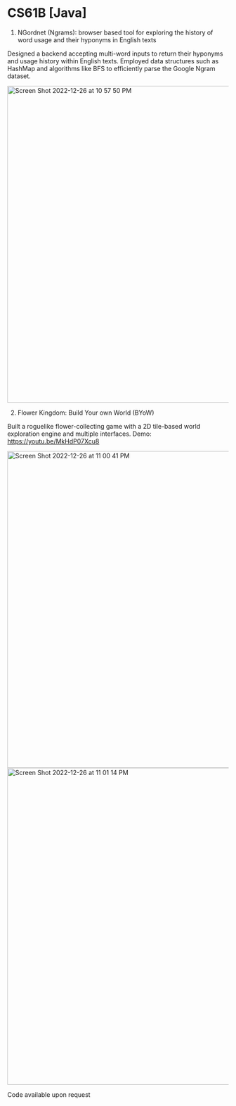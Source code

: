# CS61B [Java]
1. NGordnet (Ngrams): browser based tool for exploring the history of word usage and their hyponyms in English texts 

Designed a backend accepting multi-word inputs to return their hyponyms and usage history within English texts.
Employed data structures such as HashMap and algorithms like BFS to efficiently parse the Google Ngram dataset.



<img width="720" alt="Screen Shot 2022-12-26 at 10 57 50 PM" src="https://user-images.githubusercontent.com/96752275/209629508-2d048325-bc6c-4ab1-b15b-0e4416b9d0a0.png">



2. Flower Kingdom: Build Your own World (BYoW)

Built a roguelike flower-collecting game with a 2D tile-based world exploration engine and multiple interfaces.
Demo: https://youtu.be/MkHdP07Xcu8

<img width="720" alt="Screen Shot 2022-12-26 at 11 00 41 PM" src="https://user-images.githubusercontent.com/96752275/209629561-84a04e19-415c-4dc0-af0f-21cbe1836615.png">

<img width="720" alt="Screen Shot 2022-12-26 at 11 01 14 PM" src="https://user-images.githubusercontent.com/96752275/209629535-ba3eb5d4-6102-41da-a81a-836d9cbbf236.png">

Code available upon request
